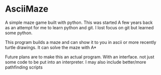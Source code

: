 # AsciiMaze
A simple maze game built with python. This was started A few years back as an attempt for me to learn python and git.
I lost focus on git but learned some python.

This program builds a maze and can show it to you in ascii or more recently turtle drawings.
It can solve the maze with A*

Future plans are to make this an actual program. With an interface. not just some code to be put into an interpreter.
I may also include better/more pathfinding scripts

